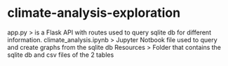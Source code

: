 # climate-analysis-exploration
app.py > is a Flask API with routes used to query sqlite db for different information.
climate_analysis.ipynb > Jupyter Notbook file used to query and create graphs from the sqlite db
Resources > Folder that contains the sqlite db and csv files of the 2 tables
